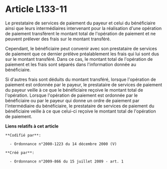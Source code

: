 # Article L133-11

Le prestataire de services de paiement du payeur et celui du bénéficiaire ainsi que leurs intermédiaires intervenant pour la
réalisation d'une opération de paiement transfèrent le montant total de l'opération de paiement et ne peuvent prélever des
frais sur le montant transféré. 

Cependant, le bénéficiaire peut convenir avec son prestataire de services de paiement que ce dernier prélève préalablement
les frais qui lui sont dus sur le montant transféré. Dans ce cas, le montant total de l'opération de paiement et les frais
sont séparés dans l'information donnée au bénéficiaire. 

Si d'autres frais sont déduits du montant transféré, lorsque l'opération de paiement est ordonnée par le payeur, le
prestataire de services de paiement du payeur veille à ce que le bénéficiaire reçoive le montant total de l'opération.
Lorsque l'opération de paiement est ordonnée par le bénéficiaire ou par le payeur qui donne un ordre de paiement par
l'intermédiaire du bénéficiaire, le prestataire de services de paiement du bénéficiaire veille à ce que celui-ci reçoive le
montant total de l'opération de paiement.

**Liens relatifs à cet article**

	**Codifié par**:

	  - Ordonnance n°2000-1223 du 14 décembre 2000 (V)

	**Créé par**:

	  - Ordonnance n°2009-866 du 15 juillet 2009 - art. 1
